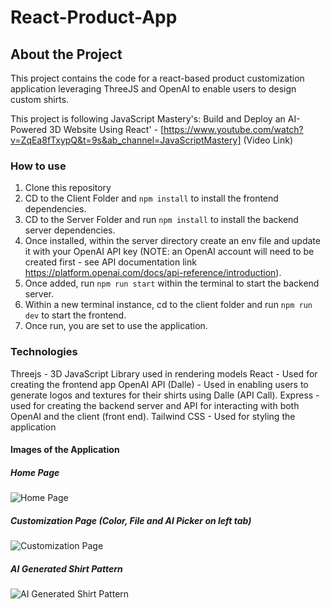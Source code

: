 # React-Product-App

## About the Project
This project contains the code for a react-based product customization application leveraging ThreeJS and OpenAI to enable users to design custom shirts.

This project is following JavaScript Mastery's: Build and Deploy an AI-Powered 3D Website Using React' - [https://www.youtube.com/watch?v=ZqEa8fTxypQ&t=9s&ab_channel=JavaScriptMastery] (Video Link)

### How to use
1. Clone this repository
2. CD to the Client Folder and `npm install` to install the frontend dependencies.
3. CD to the Server Folder  and run `npm install` to install the backend server dependencies.
4. Once installed, within the server directory create an env file and update it with your OpenAI API key (NOTE: an OpenAI account will need to be created first - see API documentation link https://platform.openai.com/docs/api-reference/introduction).
5. Once added, run `npm run start` within the terminal to start the backend server.
6. Within a new terminal instance, cd to the client folder and run `npm run dev` to start the frontend.
7. Once run, you are set to use the application.

### Technologies
Threejs - 3D JavaScript Library used in rendering models
React - Used for creating the frontend app
OpenAI API (Dalle) - Used in enabling users to generate logos and textures for their shirts using Dalle (API Call).
Express - used for creating the backend server and API for interacting with both OpenAI and the client (front end).
Tailwind CSS - Used for styling the application

#### Images of the Application
##### Home Page
![Home Page](https://github.com/MichaelScovell/React-Product-App/assets/77600300/6946ebfd-82bf-4bab-94b8-30a161ffb105)

##### Customization Page (Color, File and AI Picker on left tab)
![Customization Page](https://github.com/MichaelScovell/React-Product-App/assets/77600300/41efaa73-b03d-4319-89aa-c57602e2e6ac)

##### AI Generated Shirt Pattern
![AI Generated Shirt Pattern](https://github.com/MichaelScovell/React-Product-App/assets/77600300/c29c1ee4-c601-4447-91a9-4f2eddb25ee8)

